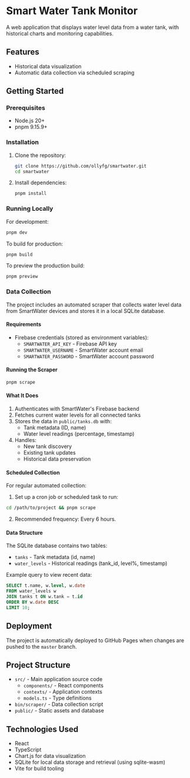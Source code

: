 # Smart Water Tank Monitor

A web application that displays water level data from a water tank, with historical charts and monitoring capabilities.

## Features

- Historical data visualization
- Automatic data collection via scheduled scraping

## Getting Started

### Prerequisites

- Node.js 20+
- pnpm 9.15.9+

### Installation

1. Clone the repository:

   ```bash
   git clone https://github.com/ollyfg/smartwater.git
   cd smartwater
   ```

2. Install dependencies:
   ```bash
   pnpm install
   ```

### Running Locally

For development:

```bash
pnpm dev
```

To build for production:

```bash
pnpm build
```

To preview the production build:

```bash
pnpm preview
```

### Data Collection

The project includes an automated scraper that collects water level data from SmartWater devices and stores it in a local SQLite database.

#### Requirements

- Firebase credentials (stored as environment variables):
  - `SMARTWATER_API_KEY` - Firebase API key
  - `SMARTWATER_USERNAME` - SmartWater account email
  - `SMARTWATER_PASSWORD` - SmartWater account password

#### Running the Scraper

```bash
pnpm scrape
```

#### What It Does

1. Authenticates with SmartWater's Firebase backend
2. Fetches current water levels for all connected tanks
3. Stores the data in `public/tanks.db` with:
   - Tank metadata (ID, name)
   - Water level readings (percentage, timestamp)
4. Handles:
   - New tank discovery
   - Existing tank updates
   - Historical data preservation

#### Scheduled Collection

For regular automated collection:

1. Set up a cron job or scheduled task to run:

```bash
cd /path/to/project && pnpm scrape
```

2. Recommended frequency: Every 6 hours.

#### Data Structure

The SQLite database contains two tables:

- `tanks` - Tank metadata (id, name)
- `water_levels` - Historical readings (tank_id, level%, timestamp)

Example query to view recent data:

```sql
SELECT t.name, w.level, w.date
FROM water_levels w
JOIN tanks t ON w.tank = t.id
ORDER BY w.date DESC
LIMIT 10;
```

## Deployment

The project is automatically deployed to GitHub Pages when changes are pushed to the `master` branch.

## Project Structure

- `src/` - Main application source code
  - `components/` - React components
  - `contexts/` - Application contexts
  - `models.ts` - Type definitions
- `bin/scraper/` - Data collection script
- `public/` - Static assets and database

## Technologies Used

- React
- TypeScript
- Chart.js for data visualization
- SQLite for local data storage and retrieval (using sqlite-wasm)
- Vite for build tooling
